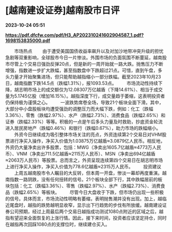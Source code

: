 # [越南建设证券]越南股市日评

**2023-10-24 05:51**

**https://pdf.dfcfw.com/pdf/H3_AP202310241602904587_1.pdf?1698153835000.pdf**

　　市场热点 　　由于遭受美国国债收益率飙升以及对加沙地带冲突升级的担忧急剧等双重影响，全球股市今日一片惨淡。外围市场的负面氛围不断蔓延，越南股市尽管上个交易日强劲反弹20点，但是新的一周开始就一路大跌。抛售压力不断增强，指数进一步扩大跌幅，甚至指数盘中下跌超过21点。可惜，直到午盘，多头力量才开始聚集进场，但只能帮助越指缩小一部分跌幅。截至2023年10月23日，越南指数下跌14.5点（跌幅1.31%），报1093.53点。 　　市场流动性持续下降，胡志明市场上的成交额仅为12.08307万亿越盾（下降14.61%）、相当于成交量为5.1745亿股（增加16.15%）。越指深度下行，成交量趋于萎缩，这表明投资者仍保持极为谨慎之心。 　　一波跌势席卷全场，导致21个板块全面下滑。其中，大部分中小盘股板块均遭受强劲的调整压力而大幅下跌，例如：化工（跌幅3.36%）、零售（跌幅2.97%）、水产（跌幅2.73%）、消费食品（跌幅2.65%）和证券（跌幅2.33%）等等。积极的一点是午后多头力量及时救助，抄底资金轮流进入居民房地产（跌幅0.46%）和银行（跌幅0.67%），助力市场的跌幅缩小。 　　外资今日继续成为吸引整体市场关注的亮点，外资连续第2个交易日对VHM股票进行净买入操作，净买入价值为1.03875万亿越盾≈3.0879亿人民币。相反地，外资仍大量净卖出许多股票，包括：MWG（净卖出1605.7亿越盾≈4773万人民币）、VNM（净卖出711.5亿越盾≈2115万人民币）、MSN（净卖出694亿越盾≈2063万人民币）等股票。总而言之，外资呈现连续第四个交易日在胡志明市场上进行净买入操作，净买入价值为778.6亿越盾≈2315万人民币。 　　投资建议 　　上周五越南股市令人瞩目的大反转，但本周一开盘，惨淡一幕却再度重演。越南指数一路阴跌，没有任何扭转的信号。21个板块全部下行，其中跌幅居前的板块包括：化工（跌幅3.36%）、零售（跌幅2.97%）、水产（跌幅2.73%）、消费食品（跌幅2.65%）等板块。 　　尽管今日大盘收于下跌，但市场仍出现一些积极的信号。具体而言，市场流动性明略有萎缩，表明抛售潮并没有出现。加上，越临近尾盘时，越指的跌势越明显收窄，显示出下行趋势的步伐有所放缓。越南建设证券公司预期，经过上周最后两个交易日越指成功测试1080点附近的区域之后，越指有望迎来全面恢复的上涨行情。因此，接下来时间，投资者应该坚定持仓，同时在越指再次回踩1080点的支撑位时，继续建仓买入。